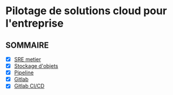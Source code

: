# Pilotage de solutions cloud pour l'entreprise
## SOMMAIRE
- [x] [SRE metier](CR/sre-metier.md)
- [x] [Stockage d'objets](CR/stockage_objet.md)
- [x] [Pipeline](CR/pipeline.md)
- [x] [Gitlab](CR/gitlab.md)
- [x] [Gitlab CI/CD](CR/git.md)
